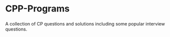 # CPP-Programs
###
A collection of CP questions and solutions including some popular interview questions.
